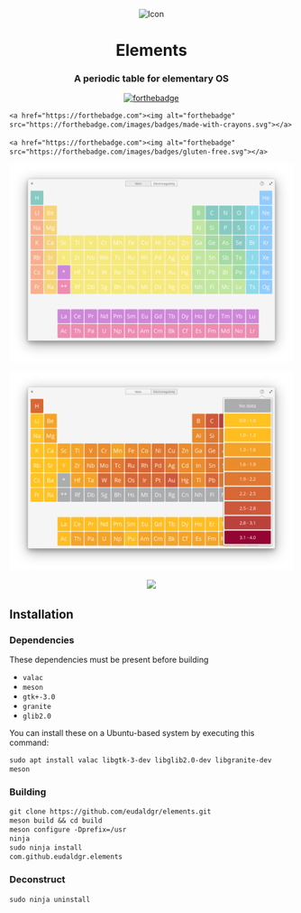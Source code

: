 <p align="center">
  <img src="https://cdn.rawgit.com/eudaldgr/elements/master/data/icons/128/com.github.eudaldgr.elements.svg" alt="Icon" />
</p>

<h1 align="center">Elements</h1>
<h3 align="center">A periodic table for elementary OS</h3>

<p align="center">
    <a href="https://forthebadge.com"><img alt="forthebadge" src="https://forthebadge.com/images/badges/powered-by-oxygen.svg"></a>

    <a href="https://forthebadge.com"><img alt="forthebadge" src="https://forthebadge.com/images/badges/made-with-crayons.svg"></a>

    <a href="https://forthebadge.com"><img alt="forthebadge" src="https://forthebadge.com/images/badges/gluten-free.svg"></a>
</p>

<p align="center">
    <img
    src="https://raw.githubusercontent.com/eudaldgr/elements/master/data/screenshots/Screenshot1.png" />
</p>

<p align="center">
    <img
    src="https://raw.githubusercontent.com/eudaldgr/elements/master/data/screenshots/Screenshot2.png" />
</p>

<p align="center">
    <img
    src="https://raw.githubusercontent.com/eudaldgr/elements/master/data/screenshots/Screenshot3.png" />
</p>

## Installation

### Dependencies

These dependencies must be present before building
 - `valac`
 - `meson`
 - `gtk+-3.0`
 - `granite`
 - `glib2.0`

You can install these on a Ubuntu-based system by executing this command:

```
sudo apt install valac libgtk-3-dev libglib2.0-dev libgranite-dev meson
```

### Building

```
git clone https://github.com/eudaldgr/elements.git
meson build && cd build
meson configure -Dprefix=/usr
ninja
sudo ninja install
com.github.eudaldgr.elements
```

### Deconstruct

```
sudo ninja uninstall
```

